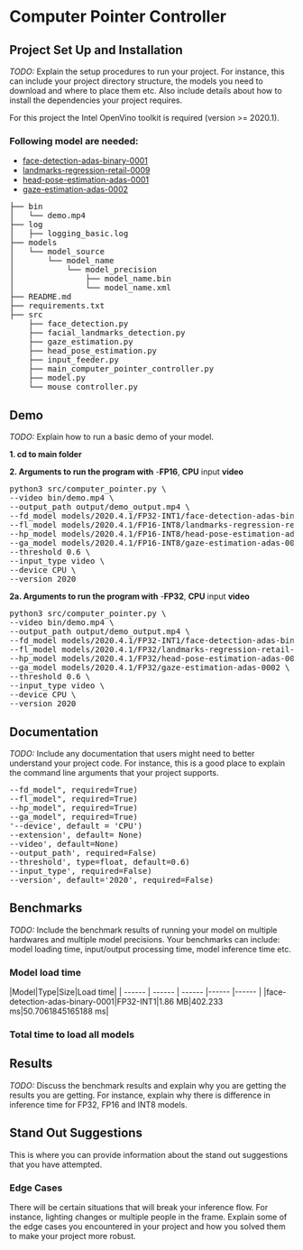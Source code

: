 # Computer Pointer Controller


## Project Set Up and Installation
*TODO:* Explain the setup procedures to run your project. For instance, this can include your project directory structure, the models you need to download and where to place them etc. Also include details about how to install the dependencies your project requires.

For this project the Intel OpenVino toolkit is required (version >= 2020.1).

### Following model are needed:
* [face-detection-adas-binary-0001](https://docs.openvinotoolkit.org/latest/_models_intel_face_detection_adas_binary_0001_description_face_detection_adas_binary_0001.html)
* [landmarks-regression-retail-0009](https://docs.openvinotoolkit.org/latest/_models_intel_landmarks_regression_retail_0009_description_landmarks_regression_retail_0009.html)
* [head-pose-estimation-adas-0001](https://docs.openvinotoolkit.org/latest/_models_intel_head_pose_estimation_adas_0001_description_head_pose_estimation_adas_0001.html)
* [gaze-estimation-adas-0002](https://docs.openvinotoolkit.org/latest/_models_intel_gaze_estimation_adas_0002_description_gaze_estimation_adas_0002.html)

<pre>
├── bin
│   └── demo.mp4
├── log
│   ├── logging_basic.log
├── models
│   └── model_source
│       └── model_name
│           └── model_precision
│               ├── model_name.bin
│               └── model_name.xml
├── README.md
├── requirements.txt
├── src
    ├── face_detection.py
    ├── facial_landmarks_detection.py
    ├── gaze_estimation.py
    ├── head_pose_estimation.py
    ├── input_feeder.py
    ├── main_computer_pointer_controller.py
    ├── model.py
    └── mouse_controller.py
</pre>



## Demo
*TODO:* Explain how to run a basic demo of your model.

**1. cd to main folder**

**2. Arguments to run the program with**
-**FP16**, **CPU** input **video**
<pre>
python3 src/computer_pointer.py \
--video bin/demo.mp4 \
--output_path output/demo_output.mp4 \
--fd_model models/2020.4.1/FP32-INT1/face-detection-adas-binary-0001 \
--fl_model models/2020.4.1/FP16-INT8/landmarks-regression-retail-0009 \
--hp_model models/2020.4.1/FP16-INT8/head-pose-estimation-adas-0001 \
--ga_model models/2020.4.1/FP16-INT8/gaze-estimation-adas-0002 \
--threshold 0.6 \
--input_type video \
--device CPU \
--version 2020
</pre>

**2a. Arguments to run the program with**
-**FP32**, **CPU** input **video**
<pre>
python3 src/computer_pointer.py \
--video bin/demo.mp4 \
--output_path output/demo_output.mp4 \
--fd_model models/2020.4.1/FP32-INT1/face-detection-adas-binary-0001 \
--fl_model models/2020.4.1/FP32/landmarks-regression-retail-0009 \
--hp_model models/2020.4.1/FP32/head-pose-estimation-adas-0001 \
--ga_model models/2020.4.1/FP32/gaze-estimation-adas-0002 \
--threshold 0.6 \
--input_type video \
--device CPU \
--version 2020
</pre>
## Documentation
*TODO:* Include any documentation that users might need to better understand your project code. For instance, this is a good place to explain the command line arguments that your project supports.
<pre>
--fd_model", required=True)
--fl_model", required=True)
--hp_model", required=True)
--ga_model", required=True)
'--device', default = 'CPU')
--extension', default= None)
--video', default=None)
--output_path', required=False)
--threshold', type=float, default=0.6)
--input_type', required=False)
--version', default='2020', required=False)
</pre>

## Benchmarks
*TODO:* Include the benchmark results of running your model on multiple hardwares and multiple model precisions. Your benchmarks can include: model loading time, input/output processing time, model inference time etc.

### Model load time
|Model|Type|Size|Load time|
| ------ | ------ | ------ |------ |------ |
|face-detection-adas-binary-0001|FP32-INT1|1.86 MB|402.233 ms|50.7061845165188 ms|

### Total time to load all models


## Results
*TODO:* Discuss the benchmark results and explain why you are getting the results you are getting. For instance, explain why there is difference in inference time for FP32, FP16 and INT8 models.

## Stand Out Suggestions
This is where you can provide information about the stand out suggestions that you have attempted.

### Edge Cases
There will be certain situations that will break your inference flow. For instance, lighting changes or multiple people in the frame. Explain some of the edge cases you encountered in your project and how you solved them to make your project more robust.
